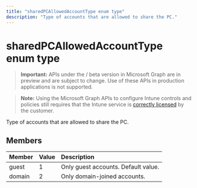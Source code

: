 ```yaml
---
title: "sharedPCAllowedAccountType enum type"
description: "Type of accounts that are allowed to share the PC."
---
```


# sharedPCAllowedAccountType enum type

> **Important:** APIs under the / beta version in Microsoft Graph are in preview and are subject to change. Use of these APIs in production applications is not supported.

> **Note:** Using the Microsoft Graph APIs to configure Intune controls and policies still requires that the Intune service is [correctly licensed](https://go.microsoft.com/fwlink/?linkid=839381) by the customer.

Type of accounts that are allowed to share the PC.
## Members
|Member|Value|Description|
|:---|:---|:---|
|guest|1|Only guest accounts. Default value.|
|domain|2|Only domain-joined accounts.|






